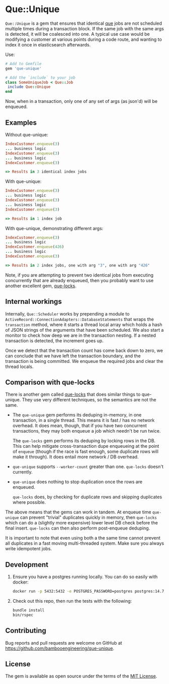# Que::Unique

`Que::Unique` is a gem that ensures that identical [que](https://github.com/que-rb/que) jobs
are not scheduled multiple times during a
transaction block. If the same job with the same args is detected, it will be coalesced into one.
A typical use case would be modifying a customer at various points during
a code route, and wanting to index it once in elasticsearch afterwards.

Use:

```ruby
# Add to Gemfile
gem 'que-unique'

# Add the `include` to your job
class SomeUniqueJob < Que::Job
 include Que::Unique
end
```

Now, when in a transaction, only one of any set of args (as json'd) will be enqueued.

## Examples

Without que-unique:

```ruby
IndexCustomer.enqueue(3)
... business logic
IndexCustomer.enqueue(3)
... business logic
IndexCustomer.enqueue(3)

=> Results in 3 identical index jobs
```

With que-unique:

```ruby
IndexCustomer.enqueue(3)
... business logic
IndexCustomer.enqueue(3)
... business logic
IndexCustomer.enqueue(3)

=> Results in 1 index job
```

With que-unique, demonstrating different args:

```ruby
IndexCustomer.enqueue(3)
... business logic
IndexCustomer.enqueue(426)
... business logic
IndexCustomer.enqueue(3)

=> Results in 2 index jobs, one with arg "3", one with arg "426"
```

Note, if you are attempting to prevent two identical jobs from executing concurrently that are
already enqueued, then you probably want to use another excellent
gem, [que-locks](https://github.com/airhorns/que-locks).

## Internal workings

Internally, `Que::Scheduler` works by prepending a module to
`ActiveRecord::ConnectionAdapters::DatabaseStatements` that wraps the `transaction` method,
where it starts a thread local array which holds a hash of JSON strings of the arguments
that have been scheduled. We also start a monitor to check how deep we are in the
transaction nesting. If a nested transaction is detected, the increment goes up.

Once we detect that the transaction count has come back down to zero, we can conclude that we
have left the transaction boundary, and the transaction is being committed. We enqueue the required
jobs and clear the thread locals.

## Comparison with que-locks

There is another gem called [que-locks](https://github.com/airhorns/que-locks) that does similar
things to que-unique. They use very different techniques, so the semantics are not the same.

* The `que-unique` gem performs its deduping in-memory, in one transaction, in a single thread.
  This means it is fast / has no network overhead. It does mean, though, that if you have two concurrent
  transactions, they may both enqueue a job which needn't be run twice.

  The `que-locks` gem performs its deduping by locking rows in the DB. This can help mitigate
  cross-transaction dupe enqueueing at the point of `enqueue` (though if the race is fast enough,
  some duplicate rows will make it through). It does entail more network / DB overhead.

* `que-unique` supports `--worker-count` greater than one. `que-locks` doesn't currently.

* `que-unique` does nothing to stop duplication once the rows are enqueued.

  `que-locks` does, by checking for duplicate rows and skipping duplicates where possible.

The above means that the gems can work in tandem. At enqueue time `que-unique` can prevent "trivial"
duplicates quickly in memory, then `que-locks` which can do a (slightly more expensive) lower level
DB check before the final insert. `que-locks` can then also perform post-enqueue deduping.

It is important to note that even using both a the same time cannot prevent all duplicates in a
fast moving multi-threaded system. Make sure you always write idempotent jobs.

## Development

1. Ensure you have a postgres running locally. You can do so easily with docker:
   ```bash
   docker run -p 5432:5432 -e POSTGRES_PASSWORD=postgres postgres:14.7
   ```
2. Check out this repo, then run the tests with the following:
   ```bash
   bundle install
   bin/rspec
   ```

## Contributing

Bug reports and pull requests are welcome on GitHub at https://github.com/bambooengineering/que-unique.

## License

The gem is available as open source under the terms of the [MIT License](https://opensource.org/licenses/MIT).
